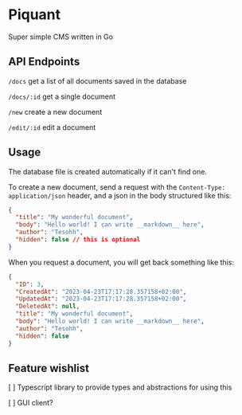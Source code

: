 # Piquant

Super simple CMS written in Go

## API Endpoints

`/docs` get a list of all documents saved in the database

`/docs/:id` get a single document

`/new` create a new document

`/edit/:id` edit a document

## Usage

The database file is created automatically if it can't find one.

To create a new document, send a request with the `Content-Type: application/json` header, and a json in the body structured like this:

```json
{
  "title": "My wonderful document",
  "body": "Hello world! I can write __markdown__ here",
  "author": "Tesohh",
  "hidden": false // this is optional
}
```

When you request a document, you will get back something like this:

```json
{
  "ID": 3,
  "CreatedAt": "2023-04-23T17:17:28.357158+02:00",
  "UpdatedAt": "2023-04-23T17:17:28.357158+02:00",
  "DeletedAt": null,
  "title": "My wonderful document",
  "body": "Hello world! I can write __markdown__ here",
  "author": "Tesohh",
  "hidden": false
}
```

## Feature wishlist

[ ] Typescript library to provide types and abstractions for using this

[ ] GUI client?
